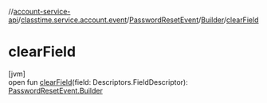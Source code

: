 //[account-service-api](../../../../index.md)/[classtime.service.account.event](../../index.md)/[PasswordResetEvent](../index.md)/[Builder](index.md)/[clearField](clear-field.md)

# clearField

[jvm]\
open fun [clearField](clear-field.md)(field: Descriptors.FieldDescriptor): [PasswordResetEvent.Builder](index.md)
